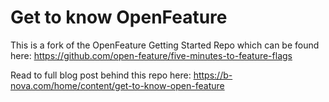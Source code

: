 # Get to know OpenFeature
This is a fork of the OpenFeature Getting Started Repo which can be found here: https://github.com/open-feature/five-minutes-to-feature-flags

Read to full blog post behind this repo here: https://b-nova.com/home/content/get-to-know-open-feature